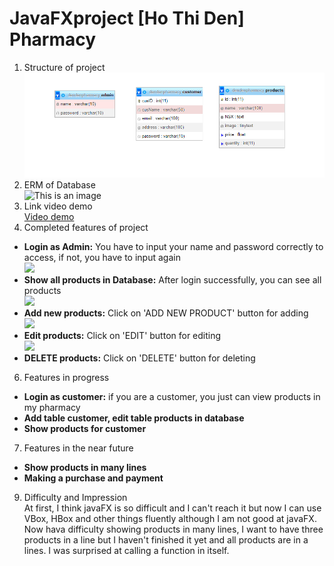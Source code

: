 ﻿# JavaFXproject [Ho Thi Den] Pharmacy
1. Structure of project<br>
   ![This is an image](https://github.com/Black23B2510/javaFXproject/blob/main/images/database.PNG)
2. ERM of Database<br>
   ![This is an image](https://github.com/Black23B2510/javaFXproject/blob/main/image/ERM.PNG)
3. Link video demo<br>[Video demo](https://youtu.be/qJreUnQGjm4)
5. Completed features of project
- **Login as Admin:** You have to input your name and password correctly to access, if not, you have to input again<br>
  ![](https://github.com/Black23B2510/javaFXproject/blob/main/image/login.PNG)
- **Show all products in Database:** After login successfully, you can see all products<br>
  ![](https://github.com/Black23B2510/javaFXproject/blob/main/image/showProducts.PNG)
- **Add new products:** Click on 'ADD NEW PRODUCT' button for adding<br>
  ![](https://github.com/Black23B2510/javaFXproject/blob/main/image/addProduct.PNG)
- **Edit products:** Click on 'EDIT' button for editing<br>
  ![](https://github.com/Black23B2510/javaFXproject/blob/main/image/edit.PNG)
- **DELETE products:** Click on 'DELETE' button for deleting
6. Features in progress
- **Login as customer:** if you are a customer, you just can view products in my pharmacy
- **Add table customer, edit table products in database**
- **Show products for customer**
7. Features in the near future
- **Show products in many lines**
- **Making a purchase and payment**
9. Difficulty and Impression<br>
   At first, I think javaFX is so difficult and I can't reach it but now I can use VBox, HBox and other things fluently although I am not good at javaFX. Now hava difficulty showing products in many lines, I want to have three products in a line but I haven't finished it yet and all products are in a lines. I was surprised at calling a function in itself.



